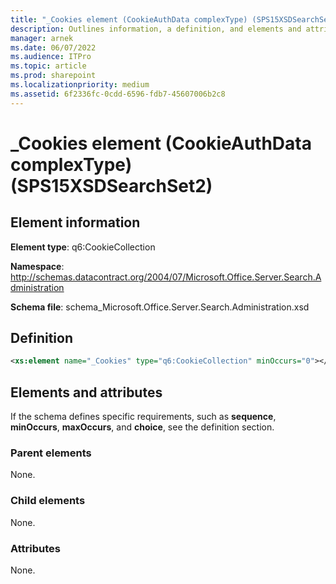 ```yaml
---
title: "_Cookies element (CookieAuthData complexType) (SPS15XSDSearchSet2)"
description: Outlines information, a definition, and elements and attributes for the _Cookies element in Sharepoint.
manager: arnek
ms.date: 06/07/2022
ms.audience: ITPro
ms.topic: article
ms.prod: sharepoint
ms.localizationpriority: medium
ms.assetid: 6f2336fc-0cdd-6596-fdb7-45607006b2c8
---
```


# _Cookies element (CookieAuthData complexType) (SPS15XSDSearchSet2)

## Element information
**Element type**: q6:CookieCollection

**Namespace**: http://schemas.datacontract.org/2004/07/Microsoft.Office.Server.Search.Administration

**Schema file**: schema_Microsoft.Office.Server.Search.Administration.xsd
   
## Definition

```XML
<xs:element name="_Cookies" type="q6:CookieCollection" minOccurs="0"></xs:element>

```

## Elements and attributes

If the schema defines specific requirements, such as **sequence**, **minOccurs**, **maxOccurs**, and **choice**, see the definition section. 
  
### Parent elements

None.
  
### Child elements

None.
  
### Attributes

None.
  

